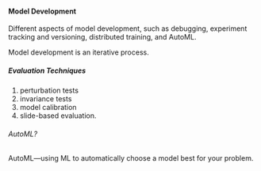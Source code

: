 #### Model Development 

Different aspects of model development, such as debugging, experiment tracking and versioning, distributed training, and AutoML. 

Model development is an iterative process.

##### Evaluation Techniques 
1. perturbation tests 
2. invariance tests
3. model calibration
4. slide-based evaluation.

###### AutoML? 
AutoML—using ML to automatically choose a model best for your problem.